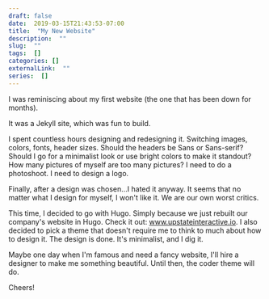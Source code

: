 ```yaml
--- 
draft: false
date:  2019-03-15T21:43:53-07:00
title:  "My New Website"
description:  ""
slug:  "" 
tags:  []
categories: []
externalLink:  ""
series:  []
---
```


I was reminiscing about my first website (the one that has been down for months). 

It was a Jekyll site, which was fun to build. 

I spent countless hours designing and redesigning it. Switching images, colors, fonts, header sizes. Should the headers be Sans or Sans-serif? Should I go for a minimalist look or use bright colors to make it standout? How many pictures of myself are too many pictures? I need to do a photoshoot. I need to design a logo. 

Finally, after a design was chosen...I hated it anyway. It seems that no matter what I design for myself, I won't like it. We are our own worst critics. 

This time, I decided to go with Hugo. Simply because we just rebuilt our company's website in Hugo. Check it out: <a href="https://www.upstateinteractive.io" target="_blank">www.upstateinteractive.io</a>. I also decided to pick a theme that doesn't require me to think to much about how to design it. The design is done. It's minimalist, and I dig it. 

Maybe one day when I'm famous and need a fancy website, I'll hire a designer to make me something beautiful. Until then, the coder theme will do. 


Cheers!

